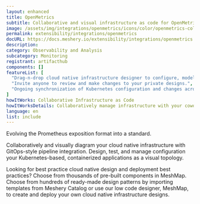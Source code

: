```yaml
---
layout: enhanced
title: OpenMetrics
subtitle: Collaborative and visual infrastructure as code for OpenMetrics
image: /assets/img/integrations/openmetrics/icons/color/openmetrics-color.svg
permalink: extensibility/integrations/openmetrics
docURL: https://docs.meshery.io/extensibility/integrations/openmetrics
description: 
category: Observability and Analysis
subcategory: Monitoring
registrant: artifacthub
components: []
featureList: [
  "Drag-n-drop cloud native infrastructure designer to configure, model, and deploy your workloads.",
  "Invite anyone to review and make changes to your private designs.",
  "Ongoing synchronization of Kubernetes configuration and changes across any number of clusters."
]
howItWorks: Collaborative Infrastructure as Code
howItWorksDetails: Collaboratively manage infrastructure with your coworkers synchronously sharing the same designs.
language: en
list: include
---
```

<p>
Evolving the Prometheus exposition format into a standard.
</p>
<p>
    Collaboratively and visually diagram your cloud native infrastructure with GitOps-style pipeline integration. Design, test, and manage configuration your Kubernetes-based, containerized applications as a visual topology.
</p>
<p>
    Looking for best practice cloud native design and deployment best practices? Choose from thousands of pre-built components in MeshMap. Choose from hundreds of ready-made design patterns by importing templates from Meshery Catalog or use our low code designer, MeshMap, to create and deploy your own cloud native infrastructure designs.
</p>
